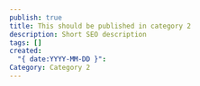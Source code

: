 ```yaml
---
publish: true
title: This should be published in category 2
description: Short SEO description
tags: []
created:
  "{ date:YYYY-MM-DD }":
Category: Category 2
---
```

